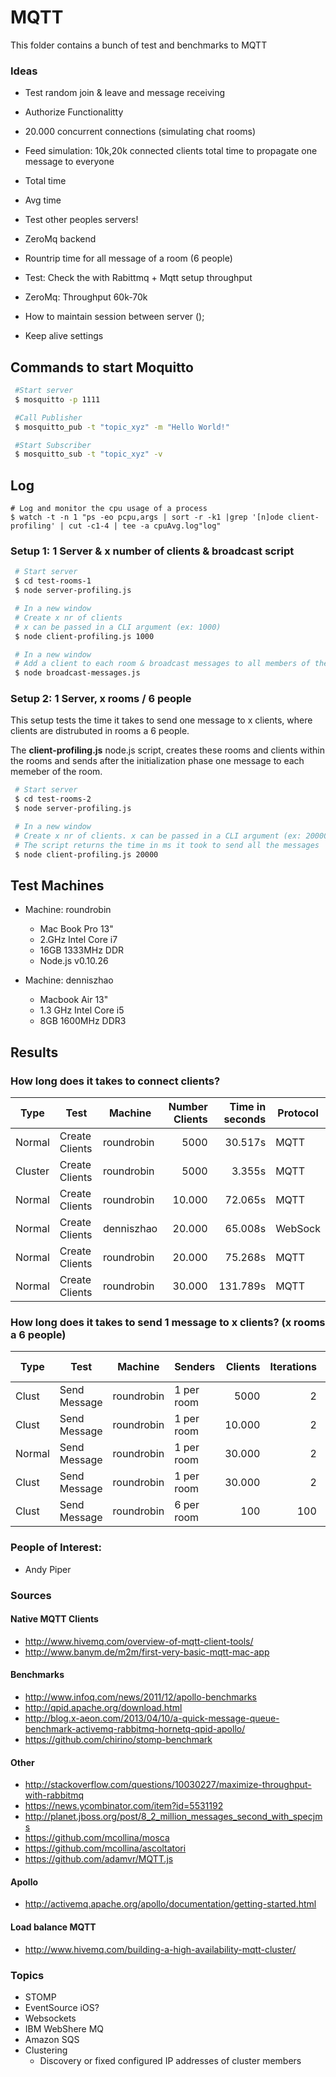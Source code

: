 # MQTT
This folder contains a bunch of test and benchmarks to  MQTT

### Ideas
* Test random join & leave and message receiving
* Authorize Functionalitty
* 20.000 concurrent connections (simulating chat rooms)
* Feed simulation: 10k,20k connected clients total time to propagate one message to everyone
 * Total time
 * Avg time
 * Test other peoples servers!

* ZeroMq backend
* Rountrip time for all message of a room (6 people)
* Test: Check the with Rabittmq + Mqtt setup throughput
* ZeroMq: Throughput 60k-70k
* How to maintain session between server ();
* Keep alive settings

## Commands to start Moquitto
   ```bash
    #Start server
    $ mosquitto -p 1111

    #Call Publisher
    $ mosquitto_pub -t "topic_xyz" -m "Hello World!"

    #Start Subscriber
    $ mosquitto_sub -t "topic_xyz" -v
   ```

## Log
```
# Log and monitor the cpu usage of a process
$ watch -t -n 1 "ps -eo pcpu,args | sort -r -k1 |grep '[n]ode client-profiling' | cut -c1-4 | tee -a cpuAvg.log"log"

```

### Setup 1:  1 Server & x number of clients & broadcast script

   ```bash
    # Start server
    $ cd test-rooms-1
    $ node server-profiling.js

    # In a new window
    # Create x nr of clients
    # x can be passed in a CLI argument (ex: 1000)
    $ node client-profiling.js 1000

    # In a new window
    # Add a client to each room & broadcast messages to all members of the room
    $ node broadcast-messages.js

   ```

### Setup 2: 1 Server, x rooms / 6 people
This setup tests the time it takes to send one message to x clients, where clients are distrubuted in rooms a 6 people.

The **client-profiling.js** node.js script, creates these rooms and clients within the rooms
and sends after the initialization phase one message to each memeber of the room.

   ```bash
    # Start server
    $ cd test-rooms-2
    $ node server-profiling.js

    # In a new window
    # Create x nr of clients. x can be passed in a CLI argument (ex: 20000)
    # The script returns the time in ms it took to send all the messages
    $ node client-profiling.js 20000


   ```
## Test Machines
  * Machine: roundrobin
    * Mac Book Pro 13"
    * 2.GHz Intel Core i7
    * 16GB 1333MHz DDR
    * Node.js v0.10.26

  * Machine: denniszhao
    * Macbook Air 13"
    * 1.3 GHz Intel Core i5
    * 8GB 1600MHz DDR3




## Results
### How long does it takes to connect clients?
| Type    | Test           | Machine    | Number Clients  | Time in seconds | Protocol|
|---------|----------------|------------|----------------:|----------------:|---------|
| Normal  | Create Clients | roundrobin |           5000  | 30.517s         | MQTT    |
| Cluster | Create Clients | roundrobin |           5000  | 3.355s          | MQTT    |
| Normal  | Create Clients | roundrobin |         10.000  | 72.065s         | MQTT    |
| Normal  | Create Clients | denniszhao |         20.000  | 65.008s         | WebSock |
| Normal  | Create Clients | roundrobin |         20.000  | 75.268s         | MQTT    |
| Normal  | Create Clients | roundrobin |         30.000  | 131.789s        | MQTT    |


### How long does it takes to send 1 message to x clients? (x rooms a 6 people) 
| Type      | Test           | Machine    | Senders    | Clients  | Iterations | Avg Time | Total    | CPU Avg| #Msg| 
|-----------|----------------|------------|------------|---------:|-----------:| --------:|---------:|-------:|----:|
| Clust | Send Message   | roundrobin | 1 per room |     5000 | 2          | 2.141 s  | 69.72 s  |        ||
| Clust | Send Message   | roundrobin | 1 per room |   10.000 | 2          | 2.287 s  | 136.36 s |        ||
| Normal    | Send Message   | roundrobin | 1 per room |   30.000 | 2          | 8.277 s  | 403.04 s |        ||
| Clust | Send Message   | roundrobin | 1 per room |   30.000 | 2          | 8.277 s  | 403.04 s |        ||
| Clust | Send Message   | roundrobin | 6 per room |      100 | 100        | 2.690 s  | 207.06 s |10.35 % |59200|



### People of Interest:
  * Andy Piper

### Sources

#### Native MQTT Clients
* http://www.hivemq.com/overview-of-mqtt-client-tools/
* http://www.banym.de/m2m/first-very-basic-mqtt-mac-app

#### Benchmarks

* http://www.infoq.com/news/2011/12/apollo-benchmarks
* http://qpid.apache.org/download.html
* http://blog.x-aeon.com/2013/04/10/a-quick-message-queue-benchmark-activemq-rabbitmq-hornetq-qpid-apollo/
* https://github.com/chirino/stomp-benchmark

#### Other

* http://stackoverflow.com/questions/10030227/maximize-throughput-with-rabbitmq
* https://news.ycombinator.com/item?id=5531192
* http://planet.jboss.org/post/8_2_million_messages_second_with_specjms
* https://github.com/mcollina/mosca
* https://github.com/mcollina/ascoltatori
* https://github.com/adamvr/MQTT.js

#### Apollo
* http://activemq.apache.org/apollo/documentation/getting-started.html

#### Load balance MQTT
* http://www.hivemq.com/building-a-high-availability-mqtt-cluster/

### Topics
* STOMP
* EventSource iOS?
* Websockets
* IBM WebShere MQ
* Amazon SQS
* Clustering
  * Discovery or fixed configured IP addresses of cluster members






